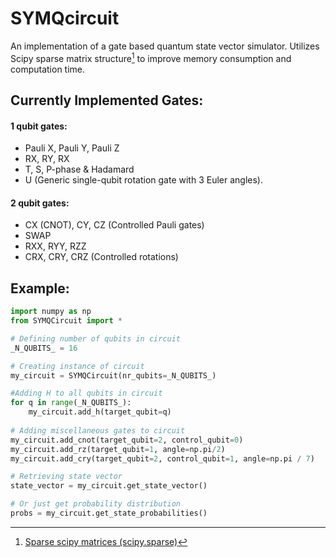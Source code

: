 # SYMQcircuit
An implementation of a gate based quantum state vector simulator. 
Utilizes Scipy sparse matrix structure[^1] to improve memory consumption and computation time. 

## Currently Implemented Gates: ##
#### 1 qubit gates: ####
- Pauli X, Pauli Y, Pauli Z
- RX, RY, RX
- T, S, P-phase & Hadamard
- U (Generic single-qubit rotation gate with 3 Euler angles).
#### 2 qubit gates: ####
- CX (CNOT), CY, CZ (Controlled Pauli gates)
- SWAP
- RXX, RYY, RZZ
- CRX, CRY, CRZ (Controlled rotations)

[^1]: [Sparse scipy matrices (scipy.sparse)](https://docs.scipy.org/doc/scipy/reference/sparse.html)

## Example: ##

```python
import numpy as np
from SYMQCircuit import *

# Defining number of qubits in circuit
_N_QUBITS_ = 16

# Creating instance of circuit
my_circuit = SYMQCircuit(nr_qubits=_N_QUBITS_)

#Adding H to all qubits in circuit
for q in range(_N_QUBITS_):
    my_circuit.add_h(target_qubit=q)
    
# Adding miscellaneous gates to circuit 
my_circuit.add_cnot(target_qubit=2, control_qubit=0)
my_circuit.add_rz(target_qubit=1, angle=np.pi/2)
my_circuit.add_cry(target_qubit=2, control_qubit=1, angle=np.pi / 7)

# Retrieving state vector
state_vector = my_circuit.get_state_vector()

# Or just get probability distribution 
probs = my_circuit.get_state_probabilities()
```




